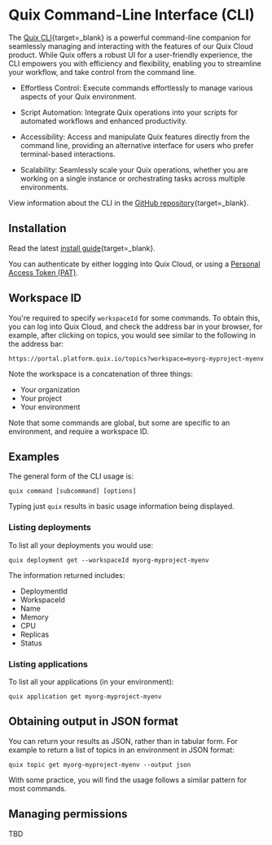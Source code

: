 # Quix Command-Line Interface (CLI)

The [Quix CLI](https://github.com/quixio/quix-cli){target=_blank} is a powerful command-line companion for seamlessly managing and interacting with the features of our Quix Cloud product. While Quix offers a robust UI for a user-friendly experience, the CLI empowers you with efficiency and flexibility, enabling you to streamline your workflow, and take control from the command line.

* Effortless Control: Execute commands effortlessly to manage various aspects of your Quix environment.

* Script Automation: Integrate Quix operations into your scripts for automated workflows and enhanced productivity.

* Accessibility: Access and manipulate Quix features directly from the command line, providing an alternative interface for users who prefer terminal-based interactions.

* Scalability: Seamlessly scale your Quix operations, whether you are working on a single instance or orchestrating tasks across multiple environments.

View information about the CLI in the [GitHub repository](https://github.com/quixio/quix-cli){target=_blank}.

## Installation

Read the latest [install guide](https://github.com/quixio/quix-cli?tab=readme-ov-file#installation-of-quix-cli){target=_blank}.

You can authenticate by either logging into Quix Cloud, or using a [Personal Access Token (PAT)](../develop/authentication/personal-access-token.md).

## Workspace ID

You're required to specify `workspaceId` for some commands. To obtain this, you can log into Quix Cloud, and check the address bar in your browser, for example, after clicking on topics, you would see similar to the following in the address bar:

```
https://portal.platform.quix.io/topics?workspace=myorg-myproject-myenv
```

Note the workspace is a concatenation of three things:

* Your organization
* Your project
* Your environment

Note that some commands are global, but some are specific to an environment, and require a workspace ID.

## Examples

The general form of the CLI usage is:

```
quix command [subcommand] [options]
```

Typing just `quix` results in basic usage information being displayed.

### Listing deployments

To list all your deployments you would use:

```
quix deployment get --workspaceId myorg-myproject-myenv
```

The information returned includes:

* DeploymentId
* WorkspaceId
* Name
* Memory
* CPU
* Replicas
* Status

### Listing applications

To list all your applications (in your environment):

```
quix application get myorg-myproject-myenv
```

## Obtaining output in JSON format

You can return your results as JSON, rather than in tabular form. For example to return a list of topics in an environment in JSON format:

```
quix topic get myorg-myproject-myenv --output json
```

With some practice, you will find the usage follows a similar pattern for most commands.

## Managing permissions

TBD









